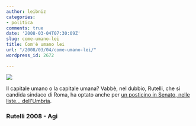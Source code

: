 ```yaml
---
author: leibniz
categories:
- politica
comments: true
date: '2008-03-04T07:30:09Z'
slug: come-umano-lei
title: Com'è umano lei
url: "/2008/03/04/come-umano-lei/"
wordpress_id: 2672

---
```

![](http://www.rutelliroma.it/adon/files/rutelli_roma_200.png)




Il capitale umano o la capitale umana? Vabbè, nel dubbio, Rutelli, che si candida sindaco di Roma, ha optato anche per [un posticino in Senato, nelle liste... dell'Umbria](http://www.agi.it/news/notizie/200803032056-cro-rt11193-art.html).




### Rutelli 2008 - Agi

